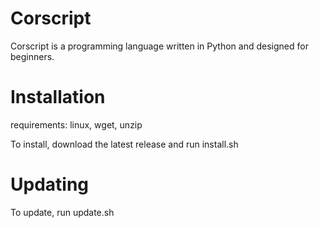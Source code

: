 # Corscript
Corscript is a programming language written in Python and designed for beginners.

# Installation
requirements: linux, wget, unzip

To install, download the latest release and run install.sh
# Updating
To update, run update.sh
